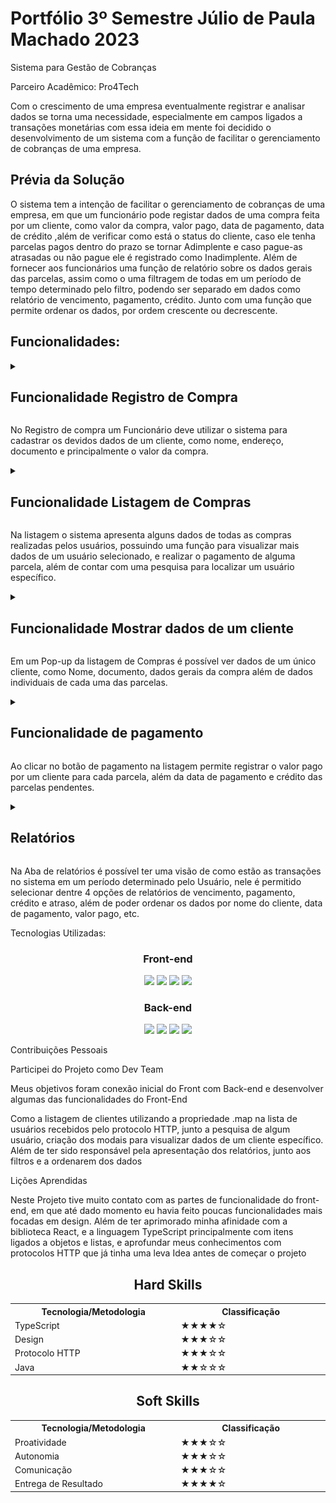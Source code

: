 # Portfólio 3º Semestre Júlio de Paula Machado 2023

Sistema para Gestão de Cobranças 

Parceiro Acadêmico: Pro4Tech

Com o crescimento de uma empresa eventualmente registrar e analisar dados se torna uma necessidade, especialmente em campos ligados a transações monetárias com essa ideia em mente foi decidido o desenvolvimento de um sistema com a função de facilitar o gerenciamento de cobranças de uma empresa. 

## Prévia da Solução

O sistema tem a intenção de facilitar o gerenciamento de cobranças de uma empresa, em que um funcionário pode registar dados de uma compra feita por um cliente, como valor da compra, valor pago, data de pagamento, data de crédito ,além de verificar como está o status do cliente, caso ele tenha parcelas pagos dentro do prazo se tornar Adimplente e caso pague-as atrasadas ou não pague ele é registrado como Inadimplente.
Além de fornecer aos funcionários uma função de relatório sobre os dados gerais das parcelas, assim como o uma filtragem de todas em um período de tempo determinado pelo filtro, podendo ser separado em dados como relatório de vencimento, pagamento, crédito. Junto com uma função que permite ordenar os dados, por ordem crescente ou decrescente.

## Funcionalidades:

<details>
  <summary>
   <h2> Funcionalidade Registro de Compra </h2>
 </summary>

  <img width="100%" src="assets/funcionalidades/Cadastro.png">
 
</details>


No Registro de compra um Funcionário deve utilizar o sistema para cadastrar os devidos dados de um cliente, como nome, endereço, documento e principalmente o valor da compra.

<details>
  <summary>
    <h2> Funcionalidade Listagem de Compras </h2>
 </summary>

  <img width="100%" src="assets/funcionalidades/Listagem.png">

</details>


Na listagem o sistema apresenta alguns dados de todas as compras realizadas pelos usuários, possuindo uma função para visualizar mais dados de um usuário selecionado, e realizar o pagamento de alguma parcela, além de contar com uma pesquisa para localizar um usuário específico.
<br/>

<details>
  <summary>
    <h2>Funcionalidade Mostrar dados de um cliente</h2>
 </summary>

  <img width="100%" src="assets/funcionalidades/DadosCliente1.png">
  <img width="100%" src="assets/funcionalidades/DadosCliente2.png">

</details>

Em um Pop-up da listagem de Compras é possível ver dados de um único cliente, como Nome, documento, dados gerais da compra além de dados individuais de cada uma das parcelas.
<br/>

<details>
  <summary>
    <h2> Funcionalidade de pagamento</h2>
  </summary>

  <img width="100%" src="assets/funcionalidades/GerenciamentoTitulos1.png">
  <img width="100%" src="assets/funcionalidades/GerenciamentoTitulos2.png">

</details>

Ao clicar no botão de pagamento na listagem permite registrar o valor pago por um cliente para cada parcela, além da data de pagamento e crédito das parcelas pendentes.
<br/>
<details>
  <summary>
    <h2> Relatórios</h2>
  </summary>

  <img width="100%" src="assets/funcionalidades/Relatorio.png">

</details>

Na Aba de relatórios é possível ter uma visão de como estão as transações no sistema em um período determinado pelo Usuário, nele é permitido selecionar dentre 4 opções de relatórios de vencimento, pagamento, crédito e atraso, além de poder ordenar os dados por nome do cliente, data de pagamento, valor pago, etc.
<br/>



Tecnologias Utilizadas:<br/>
<h3 align="center">Front-end</h3>
<div align="center">
    <img src="https://img.shields.io/badge/React-20232A?style=for-the-badge&logo=react&logoColor=61DAFB"/>
    <img src="https://img.shields.io/badge/CSS3-1572B6?style=for-the-badge&logo=css3&logoColor=white"/>
    <img src="https://img.shields.io/badge/JavaScript-323330?style=for-the-badge&logo=javascript&logoColor=F7DF1E"/>
    <img src="https://img.shields.io/badge/TypeScript-007ACC?style=for-the-badge&logo=typescript&logoColor=white"/>
 </div>

 <h3 align="center">Back-end</h3>
 <div align="center">
    <img src="https://img.shields.io/badge/Spring-6DB33F?style=for-the-badge&logo=spring&logoColor=white"/>
    <img src="https://img.shields.io/badge/Java-007396?style=for-the-badge&logo=java&logoColor=white"/>
    <img src="https://img.shields.io/badge/Eclipse-2C2255?style=for-the-badge&logo=eclipse&logoColor=white"/>
    <img src="https://img.shields.io/badge/Lombok-BCB88D?style=for-the-badge&logo=lombok&logoColor=white"/>

</div>

Contribuições Pessoais 

Participei do Projeto como Dev Team

Meus objetivos foram conexão inicial do Front com Back-end e desenvolver algumas das funcionalidades do Front-End

Como a listagem de clientes utilizando a propriedade .map na lista de usuários recebidos pelo protocolo HTTP, junto a pesquisa de algum usuário,
criação dos modais para visualizar dados de um cliente específico.
Além de ter sido responsável pela apresentação dos relatórios, junto aos filtros e a ordenarem dos dados


Lições Aprendidas

Neste Projeto tive muito contato com as partes de funcionalidade do front-end, em que até dado momento eu havia feito poucas funcionalidades mais focadas em design. Além de ter aprimorado minha afinidade com a biblioteca React, e a linguagem TypeScript principalmente com itens ligados a objetos e listas, e aprofundar meus conhecimentos com protocolos HTTP que já tinha uma leva Idea antes de começar o projeto 
<div align="center">


 <h2> Hard Skills</h2>

<table align="center">
  <tr>
    <th width="300px">Tecnologia/Metodologia</th>
    <th width="300px">Classificação</th>
  </tr>
  <tr>
    <td>TypeScript</td>
    <td>★★★★☆</td>
  </tr>
  <tr>
    <td>Design</td>
    <td>★★★☆☆</td>
  </tr>
  <tr>
    <td>Protocolo HTTP</td>
    <td>★★★☆☆</td>
  </tr>
  <tr>
    <td>Java</td>
    <td>★★☆☆☆</td>
  </tr>
</table>

 <h2> Soft Skills </h2>

<table align="center">
  <tr>
    <th width="300px">Tecnologia/Metodologia</th>
    <th width="300px">Classificação</th>
  </tr>
  <tr>
    <td>Proatividade</td>
    <td>★★★☆☆</td>
  </tr>
  <tr>
    <td>Autonomia</td>
    <td>★★★☆☆</td>
  </tr>
  <tr>
    <td>Comunicação</td>
    <td>★★★☆☆</td>
  </tr>
  <tr>
    <td>Entrega de Resultado</td>
    <td>★★★★☆</td>
  </tr>
</table>
</div>
  
  
